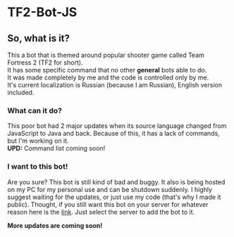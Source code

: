 # TF2-Bot-JS
## So, what is it?
This a bot that is themed around popular shooter game called Team Fortress 2 (TF2 for short).  
It has some specific command that no other **general** bots able to do.    
It was made completely by me and the code is controlled only by me.  
It's current localization is Russian (because I am Russian), English version included.
### What can it do?
This poor bot had 2 major updates when its source language changed from JavaScript to Java and back. Because of this, it has a lack of commands, but I'm working on it.   
**UPD:**
Command list coming soon!
### I want to this bot!
Are you sure? This bot is still kind of bad and buggy. It also is being hosted on my PC for my personal use and can be shutdown suddenly. I highly suggest waiting for the updates, or just use my code (that's why I made it public). Thought, if you still want this bot on your server for whatever reason here is the [link](https://discordapp.com/oauth2/authorize?&client_id=556764690299093003&scope=bot&permissions=470019135). Just select the server to add the bot to it.   

**More updates are coming soon!**
